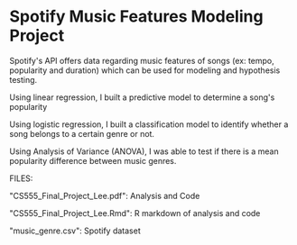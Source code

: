 # Spotify Music Features Modeling Project

Spotify's API offers data regarding music features of songs (ex: tempo, popularity and duration) which can be used for modeling and hypothesis testing.

Using linear regression, I built a predictive model to determine a song's popularity

Using logistic regression, I built a classification model to identify whether a song belongs to a certain genre or not.   
  
Using Analysis of Variance (ANOVA), I was able to test if there is a mean popularity difference between music genres.



FILES:

"CS555_Final_Project_Lee.pdf": Analysis and Code

"CS555_Final_Project_Lee.Rmd": R markdown of analysis and code

"music_genre.csv": Spotify dataset



